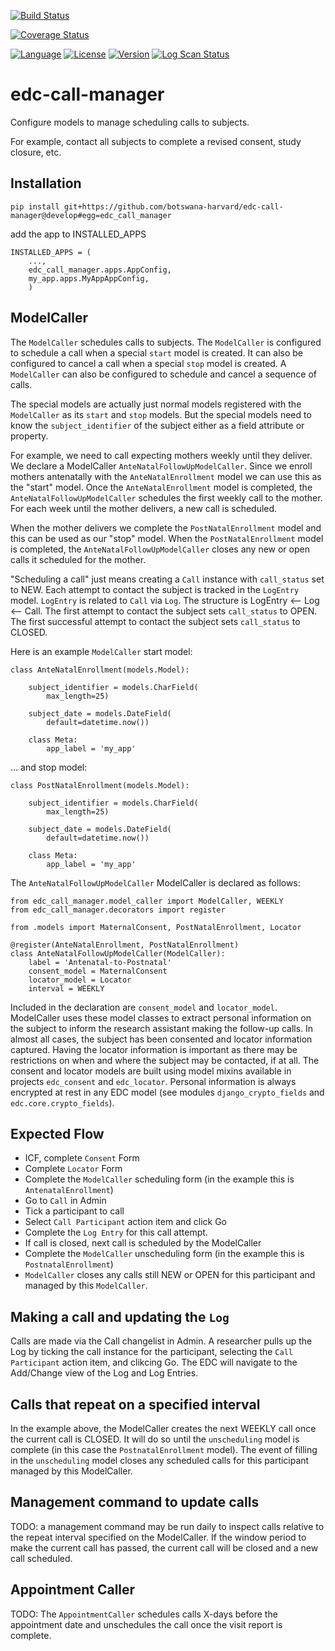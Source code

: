 
[![Build Status](https://app.travis-ci.com/samKenpachi011/edc-call-manager.svg?branch=develop)](https://app.travis-ci.com/samKenpachi011/edc-call-manager)


[![Coverage Status](https://coveralls.io/repos/github/samKenpachi011/edc-call-manager/badge.svg?branch=develop)](https://coveralls.io/github/samKenpachi011/edc-call-manager?branch=develop)

[![Language](https://img.shields.io/badge/Language-Python-blue.svg)](https://www.python.org/)
[![License](https://img.shields.io/badge/License-MIT-yellow.svg)](https://opensource.org/licenses/MIT)
[![Version](https://img.shields.io/badge/Version-1.0.0-blue.svg)](https://github.com/samKenpachi011/edc-call-manager/releases/tag/v1.0.0)
[![Log Scan Status](https://img.shields.io/badge/Log%20Scan-Passing-brightgreen.svg)](https://app.travis-ci.com/github/samKenpachi011/edc-call-manager/logscans)


# edc-call-manager

Configure models to manage scheduling calls to subjects.

For example, contact all subjects to complete a revised consent, study closure, etc.

## Installation

    pip install git+https://github.com/botswana-harvard/edc-call-manager@develop#egg=edc_call_manager

add the app to INSTALLED_APPS

    INSTALLED_APPS = (
        ...,
        edc_call_manager.apps.AppConfig,
        my_app.apps.MyAppAppConfig,
        )


## ModelCaller

The `ModelCaller` schedules calls to subjects. The `ModelCaller` is configured to schedule a call when a special `start` model is created. It can also be configured to cancel a call when a special `stop` model is created. A `ModelCaller` can also be configured to schedule and cancel a sequence of calls.

The special models are actually just normal models registered with the `ModelCaller` as its `start` and `stop` models. But the special models need to know the `subject_identifier` of the subject either as a field attribute or property.

For example, we need to call expecting mothers weekly until they deliver. We declare a ModelCaller `AnteNatalFollowUpModelCaller`. Since we enroll mothers antenatally with the `AnteNatalEnrollment` model we can use this as the "start" model. Once the `AnteNatalEnrollment` model is completed, the `AnteNatalFollowUpModelCaller` schedules the first weekly call to the mother. For each week until the mother delivers, a new call is scheduled.

When the mother delivers we complete the `PostNatalEnrollment` model and this can be used as our "stop" model. When the `PostNatalEnrollment` model is completed, the `AnteNatalFollowUpModelCaller` closes any new or open calls it scheduled for the mother.

"Scheduling a call" just means creating a `Call` instance with `call_status` set to NEW. Each attempt to contact the subject is tracked in the `LogEntry` model. `LogEntry` is related to `Call` via `Log`. The structure is LogEntry <-- Log <-- Call. The first attempt to contact the subject sets `call_status` to OPEN. The first successful attempt to contact the subject sets `call_status` to CLOSED.

Here is an example `ModelCaller` start model:

	class AnteNatalEnrollment(models.Model):

	    subject_identifier = models.CharField(
	        max_length=25)

	    subject_date = models.DateField(
	        default=datetime.now())

	    class Meta:
	        app_label = 'my_app'

... and stop model:

	class PostNatalEnrollment(models.Model):

	    subject_identifier = models.CharField(
	        max_length=25)

	    subject_date = models.DateField(
	        default=datetime.now())

	    class Meta:
	        app_label = 'my_app'

The `AnteNatalFollowUpModelCaller` ModelCaller is declared as follows:

	from edc_call_manager.model_caller import ModelCaller, WEEKLY
	from edc_call_manager.decorators import register

	from .models import MaternalConsent, PostNatalEnrollment, Locator

	@register(AnteNatalEnrollment, PostNatalEnrollment)
	class AnteNatalFollowUpModelCaller(ModelCaller):
	    label = 'Antenatal-to-Postnatal'
	    consent_model = MaternalConsent
	    locator_model = Locator
	    interval = WEEKLY

Included in the declaration are `consent_model` and `locator_model`. ModelCaller uses these model classes to extract personal information on the subject to inform the research assistant making the follow-up calls. In almost all cases, the subject has been consented and locator information captured. Having the locator information is important as there may be restrictions on when and where the subject may be contacted, if at all. The consent and locator models are built using model mixins available in projects `edc_consent` and `edc_locator`. Personal information is always encrypted at rest in any EDC model (see modules `django_crypto_fields` and `edc.core.crypto_fields`).


## Expected Flow

* ICF, complete `Consent` Form
* Complete `Locator` Form
* Complete the `ModelCaller` scheduling form (in the example this is `AntenatalEnrollment`)
* Go to `Call` in Admin
* Tick a participant to call
* Select `Call Participant` action item and click Go
* Complete the `Log Entry` for this call attempt.
* If call is closed, next call is scheduled by the ModelCaller
* Complete the `ModelCaller` unscheduling form (in the example this is `PostnatalEnrollment`)
* `ModelCaller` closes any calls still NEW or OPEN for this participant and managed by this `ModelCaller`.

## Making a call and updating the `Log`

Calls are made via the Call changelist in Admin. A researcher pulls up the Log by ticking the call instance for the participant, selecting the `Call Participant` action item, and clikcing Go. The EDC will navigate to the Add/Change view of the Log and Log Entries.

## Calls that repeat on a specified interval

In the example above, the ModelCaller creates the next WEEKLY call once the current call is CLOSED. It will do so until the `unscheduling` model is complete (in this case the `PostnatalEnrollment` model). The event of filling in the `unscheduling` model closes any scheduled calls for this participant managed by this ModelCaller.

## Management command to update calls

TODO: a management command may be run daily to inspect calls relative to the repeat interval specified on the ModelCaller. If the window period to make the current call has passed, the current call will be closed and a new call scheduled.

## Appointment Caller

TODO: The `AppointmentCaller` schedules calls X-days before the appointment date and unschedules the call once the visit report is complete.
